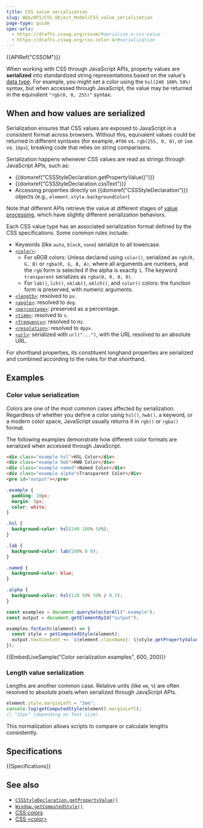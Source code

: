 ```yaml
---
title: CSS value serialization
slug: Web/API/CSS_Object_Model/CSS_value_serialization
page-type: guide
spec-urls:
  - https://drafts.csswg.org/cssom/#serialize-a-css-value
  - https://drafts.csswg.org/css-color-4/#serialization
---
```


{{APIRef("CSSOM")}}

When working with CSS through JavaScript APIs, property values are **serialized** into standardized string representations based on the value's [data type](/en-US/docs/Web/CSS/CSS_values_and_units/CSS_data_types). For example, you might set a color using the `hsl(240 100% 50%)` syntax, but when accessed through JavaScript, the value may be returned in the equivalent `"rgb(0, 0, 255)"` syntax.

## When and how values are serialized

Serialization ensures that CSS values are exposed to JavaScript in a consistent format across browsers. Without this, equivalent values could be returned in different syntaxes (for example, `#f00` vs. `rgb(255, 0, 0)`, or `1em` vs. `16px`), breaking code that relies on string comparisons.

Serialization happens whenever CSS values are read as strings through JavaScript APIs, such as:

- {{domxref("CSSStyleDeclaration.getPropertyValue()")}}
- {{domxref("CSSStyleDeclaration.cssText")}}
- Accessing properties directly on {{domxref("CSSStyleDeclaration")}} objects (e.g., `element.style.backgroundColor`)

Note that different APIs retrieve the value at different stages of [value processing](/en-US/docs/Web/CSS/CSS_cascade/Value_processing), which have slightly different serialization behaviors.

Each CSS value type has an associated serialization format defined by the CSS specifications. Some common rules include:

- Keywords (like `auto`, `block`, `none`) serialize to all lowercase.
- [`<color>`](/en-US/docs/Web/CSS/color_value):
  - For sRGB colors: Unless declared using `color()`, serialized as `rgb(R, G, B)` or `rgba(R, G, B, A)`, where all arguments are numbers, and the `rgb` form is selected if the alpha is exactly `1`. The keyword `transparent` serializes as `rgba(0, 0, 0, 0)`.
  - For `lab()`, `lch()`, `oklab()`, `oklch()`, and `color()` colors: the function form is preserved, with numeric arguments.
- [`<length>`](/en-US/docs/Web/CSS/length): resolved to `px`.
- [`<angle>`](/en-US/docs/Web/CSS/angle): resolved to `deg`.
- [`<percentage>`](/en-US/docs/Web/CSS/percentage): preserved as a percentage.
- [`<time>`](/en-US/docs/Web/CSS/time): resolved to `s`.
- [`<frequency>`](/en-US/docs/Web/CSS/frequency): resolved to `Hz`.
- [`<resolution>`](/en-US/docs/Web/CSS/resolution): resolved to `dppx`.
- [`<url>`](/en-US/docs/Web/CSS/url): serialized with `url("...")`, with the URL resolved to an absolute URL.

For shorthand properties, its constituent longhand properties are serialized and combined according to the rules for that shorthand.

## Examples

### Color value serialization

Colors are one of the most common cases affected by serialization. Regardless of whether you define a color using `hsl()`, `hwb()`, a keyword, or a modern color space, JavaScript usually returns it in `rgb()` or `rgba()` format.

The following examples demonstrate how different color formats are serialized when accessed through JavaScript.

```html
<div class="example hsl">HSL Color</div>
<div class="example hwb">HWB Color</div>
<div class="example named">Named Color</div>
<div class="example alpha">Transparent Color</div>
<pre id="output"></pre>
```

```css
.example {
  padding: 10px;
  margin: 5px;
  color: white;
}

.hsl {
  background-color: hsl(240 100% 50%);
}

.lab {
  background-color: lab(100% 0 0);
}

.named {
  background-color: blue;
}

.alpha {
  background-color: hsl(120 50% 50% / 0.3);
}
```

```js
const examples = document.querySelectorAll(".example");
const output = document.getElementById("output");

examples.forEach((element) => {
  const style = getComputedStyle(element);
  output.textContent += `${element.className}: ${style.getPropertyValue("background-color")}\n`;
});
```

{{EmbedLiveSample("Color serialization examples", 600, 200)}}

### Length value serialization

Lengths are another common case. Relative units (like `em`, `%`) are often resolved to absolute pixels when serialized through JavaScript APIs.

```js
element.style.marginLeft = "2em";
console.log(getComputedStyle(element).marginLeft);
// "32px" (depending on font size)
```

This normalization allows scripts to compare or calculate lengths consistently.

## Specifications

{{Specifications}}

## See also

- [`CSSStyleDeclaration.getPropertyValue()`](/en-US/docs/Web/API/CSSStyleDeclaration/getPropertyValue)
- [`Window.getComputedStyle()`](/en-US/docs/Web/API/Window/getComputedStyle)
- [CSS colors](/en-US/docs/Web/CSS/CSS_colors)
- [CSS \<color>](/en-US/docs/Web/CSS/color_value)
